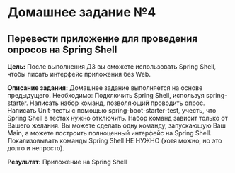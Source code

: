 # Домашнее задание №4
## Перевести приложение для проведения опросов на Spring Shell

**Цель:** После выполнения ДЗ вы сможете использовать Spring Shell, чтобы писать интерфейс приложения без Web.

**Описание задания:** Домашнее задание выполняется на основе предыдущего.
Необходимо:
Подключить Spring Shell, используя spring-starter.
Написать набор команд, позволяющий проводить опрос.
Написать Unit-тесты с помощью spring-boot-starter-test, учесть, что Spring Shell в тестах нужно отключить.
Набор команд зависит только от Вашего желания. Вы можете сделать одну команду, запускающую Ваш Main, а можете
построить полноценный интерфейс на Spring Shell.
Локализовывать команды Spring Shell НЕ НУЖНО (хотя можно, но это долго и непросто).

**Результат:** Приложение на Spring Shell